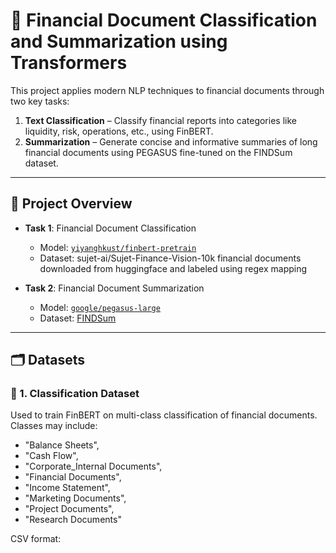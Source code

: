 # 💼 Financial Document Classification and Summarization using Transformers

This project applies modern NLP techniques to financial documents through two key tasks:

1. **Text Classification** – Classify financial reports into categories like liquidity, risk, operations, etc., using FinBERT.
2. **Summarization** – Generate concise and informative summaries of long financial documents using PEGASUS fine-tuned on the FINDSum dataset.

---

## 🚀 Project Overview

- **Task 1**: Financial Document Classification  
  - Model: [`yiyanghkust/finbert-pretrain`](https://huggingface.co/yiyanghkust/finbert-pretrain)  
  - Dataset: sujet-ai/Sujet-Finance-Vision-10k  financial documents downloaded from huggingface and labeled using regex mapping

- **Task 2**: Financial Document Summarization  
  - Model: [`google/pegasus-large`](https://huggingface.co/google/pegasus-large)  
  - Dataset: [FINDSum](https://huggingface.co/datasets/findsum)

---

## 🗂️ Datasets

### 🧾 1. Classification Dataset

Used to train FinBERT on multi-class classification of financial documents. Classes may include:
- "Balance Sheets",
- "Cash Flow",
- "Corporate_Internal Documents",
- "Financial Documents",
- "Income Statement",
- "Marketing Documents",
- "Project Documents",
- "Research Documents"
        

CSV format:
